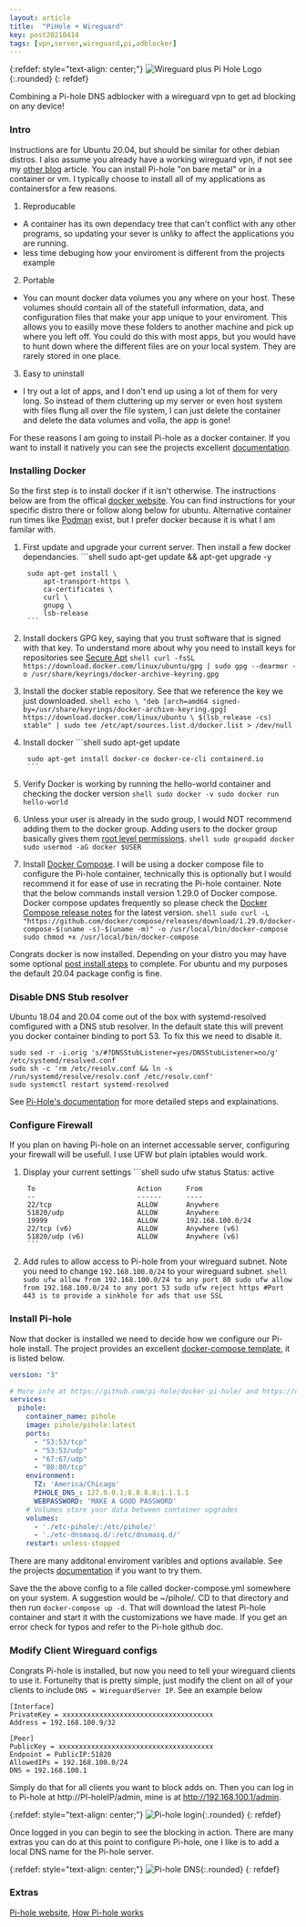 ```yaml
---
layout: article
title:  "PiHole + Wireguard"
key: post20210414
tags: [vpn,server,wireguard,pi,adblocker]
---
```

{:refdef: style="text-align: center;"}
![Wireguard plus Pi Hole Logo](/assets/images/wireguard/pi-hole_plus_wireguard.png){:.rounded}
{: refdef}

Combining a Pi-hole DNS adblocker with a wireguard vpn to get ad blocking on any device!

<!--more-->

### Intro
Instructions are for Ubuntu 20.04, but should be similar for other debian distros. I also assume you already have a working wireguard vpn, if not see my [other blog](https://nathandavis.io/2020/11/28/getting-started-with-wireguard.html) article. You can install Pi-hole "on bare metal" or in a container or vm. I typically choose to install all of my applications as containersfor a few reasons.

1. Reproducable
  - A container has its own dependacy tree that can't conflict with any other programs, so updating your sever is unliky to affect the applications you are running.
  - less time debuging how your enviroment is different from the projects example
2. Portable
  - You can mount docker data volumes you any where on your host. These volumes should contain all of the statefull information, data, and configuration files that make your app unique to your enviroment. This allows you to easilly move these folders to another machine and pick up where you left off. You could do this with most apps, but you would have to hunt down where the different files are on your local system. They are rarely stored in one place.
3. Easy to uninstall
  - I try out a lot of apps, and I don't end up using a lot of them for very long. So instead of them cluttering up my server or even host system with files flung all over the file system, I can just delete the container and delete the data volumes and volla, the app is gone! 

For these reasons I am going to install Pi-hole as a docker container. If you want to install it natively you can see the projects excellent [documentation](https://github.com/pi-hole/pi-hole/#one-step-automated-install). 

### Installing Docker
So the first step is to install docker if it isn't otherwise. The instructions below are from the offical [docker website](https://docs.docker.com/engine/install/). You can find instructions for your specific distro there or follow along below for ubuntu. Alternative container run times like [Podman](https://developers.redhat.com/blog/2020/11/19/transitioning-from-docker-to-podman/) exist, but I prefer docker because it is what I am familar with. 

1. First update and upgrade your current server. Then install a few docker dependancies.
        ```shell
        sudo apt-get update && apt-get upgrade -y

        sudo apt-get install \
            apt-transport-https \
            ca-certificates \
            curl \
            gnupg \
            lsb-release
        ```
2. Install dockers GPG key, saying that you trust software that is signed with that key. To understand more about why you need to install keys for repositories see [Secure Apt](https://wiki.debian.org/SecureApt)
        ```shell
        curl -fsSL https://download.docker.com/linux/ubuntu/gpg | sudo gpg --dearmor -o /usr/share/keyrings/docker-archive-keyring.gpg
        ```
3. Install the docker stable repository. See that we reference the key we just downloaded.
        ```shell
        echo \
        "deb [arch=amd64 signed-by=/usr/share/keyrings/docker-archive-keyring.gpg] https://download.docker.com/linux/ubuntu \
        $(lsb_release -cs) stable" | sudo tee /etc/apt/sources.list.d/docker.list > /dev/null
        ```
4. Install docker
        ```shell
        sudo apt-get update

        sudo apt-get install docker-ce docker-ce-cli containerd.io
        ```
5. Verify Docker is working by running the hello-world container and checking the docker version
        ```shell
        sudo docker -v
        sudo docker run hello-world
        ```
6. Unless your user is already in the sudo group, I would NOT recommend adding them to the docker group. Adding users to the docker group basically gives them [root level permissions](https://docs.docker.com/engine/security/#docker-daemon-attack-surface).
        ```shell
        sudo groupadd docker
        sudo usermod -aG docker $USER
        ```
7. Install [Docker Compose](https://docs.docker.com/compose/install/). I will be using a docker compose file to configure the Pi-hole container, technically this is optionally but I would recommend it for ease of use in recrating the Pi-hole container. Note that the below commands install version 1.29.0 of Docker compose. Docker compose updates frequently so please check the [Docker Compose release notes](https://docs.docker.com/compose/release-notes/) for the latest version.
        ```shell
        sudo curl -L "https://github.com/docker/compose/releases/download/1.29.0/docker-compose-$(uname -s)-$(uname -m)" -o /usr/local/bin/docker-compose
        sudo chmod +x /usr/local/bin/docker-compose
        ```
        

Congrats docker is now installed. Depending on your distro you may have some optional [post install steps](https://docs.docker.com/engine/install/linux-postinstall/) to complete. For ubuntu and my purposes the default 20.04 package config is fine.

### Disable DNS Stub resolver
Ubuntu 18.04 and 20.04 come out of the box with systemd-resolved comfigured with a DNS stub resolver. In the default state this will prevent you docker container binding to port 53.  To fix this we need to disable it.

```shell
sudo sed -r -i.orig 's/#?DNSStubListener=yes/DNSStubListener=no/g' /etc/systemd/resolved.conf
sudo sh -c 'rm /etc/resolv.conf && ln -s /run/systemd/resolve/resolv.conf /etc/resolv.conf'
sudo systemctl restart systemd-resolved
```

See [Pi-Hole's documentation](https://github.com/pi-hole/docker-pi-hole/#installing-on-ubuntu) for more detailed steps and explainations.

### Configure Firewall
If you plan on having Pi-hole on an internet accessable server, configuring your firewall will be usefull. I use UFW but plain iptables would work.

1. Display your current settings
        ```shell
        sudo ufw status
        Status: active

        To                         Action      From
        --                         ------      ----
        22/tcp                     ALLOW       Anywhere
        51820/udp                  ALLOW       Anywhere
        19999                      ALLOW       192.168.100.0/24
        22/tcp (v6)                ALLOW       Anywhere (v6)
        51820/udp (v6)             ALLOW       Anywhere (v6)
        ```
2. Add rules to allow access to Pi-hole from your wireguard subnet. Note you need to change `192.168.100.0/24` to your wireguard subnet.
        ```shell
        sudo ufw allow from 192.168.100.0/24 to any port 80
        sudo ufw allow from 192.168.100.0/24 to any port 53
        sudo ufw reject https #Port 443 is to provide a sinkhole for ads that use SSL
        ```

### Install Pi-hole
Now that docker is installed we need to decide how we configure our Pi-hole install. The project provides an excellent [docker-compose template](https://github.com/pi-hole/docker-pi-hole/#quick-start), it is listed below.

```yaml
version: "3"

# More info at https://github.com/pi-hole/docker-pi-hole/ and https://docs.pi-hole.net/
services:
  pihole:
    container_name: pihole
    image: pihole/pihole:latest
    ports:
      - "53:53/tcp"
      - "53:53/udp"
      - "67:67/udp"
      - "80:80/tcp"
    environment:
      TZ: 'America/Chicago'
      PIHOLE_DNS_: 127.0.0.1;8.8.8.8;1.1.1.1
      WEBPASSWORD: 'MAKE A GOOD PASSWORD'
    # Volumes store your data between container upgrades
    volumes:
      - './etc-pihole/:/etc/pihole/'
      - './etc-dnsmasq.d/:/etc/dnsmasq.d/'
    restart: unless-stopped
```

There are many additonal enviroment varibles and options available. See the projects [documentation](https://github.com/pi-hole/docker-pi-hole/#environment-variables) if you want to try them.

Save the the above config to a file called docker-compose.yml somewhere on your system. A suggestion would be ~/pihole/. CD to that directory and then run `docker-compose up -d`. That will download the latest Pi-hole container and start it with the customizations we have made. If you get an error check for typos and refer to the Pi-hole github doc.

### Modify Client Wireguard configs
Congrats Pi-hole is installed, but now you need to tell your wireguard clients to use it. Fortunelty that is pretty simple, just modify the client on all of your clients to include `DNS = WireguardServer IP`. See an example below

```config
[Interface]
PrivateKey = xxxxxxxxxxxxxxxxxxxxxxxxxxxxxxxxxxxxx
Address = 192.168.100.9/32

[Peer]
PublicKey = xxxxxxxxxxxxxxxxxxxxxxxxxxxxxxxxxxxxxx
Endpoint = PublicIP:51820
AllowedIPs = 192.168.100.0/24
DNS = 192.168.100.1
```

Simply do that for all clients you want to block adds on. Then you can log in to Pi-hole at http://PI-holeIP/admin, mine is at http://192.168.100.1/admin.

{:refdef: style="text-align: center;"}
![Pi-hole login](/assets/images/pi-hole/pi-hole_login.png){:.rounded}
{: refdef}

Once logged in you can begin to see the blocking in action. There are many extras you can do at this point to configure Pi-hole, one I like is to add a local DNS name for the Pi-hole server.

{:refdef: style="text-align: center;"}
![Pi-hole DNS](/assets/images/pi-hole/pi-hole_dns.png){:.rounded}
{: refdef}

### Extras

[Pi-hole website](https://pi-hole.net/), [How Pi-hole works](https://discourse.pi-hole.net/t/how-does-pi-hole-work/3141)
